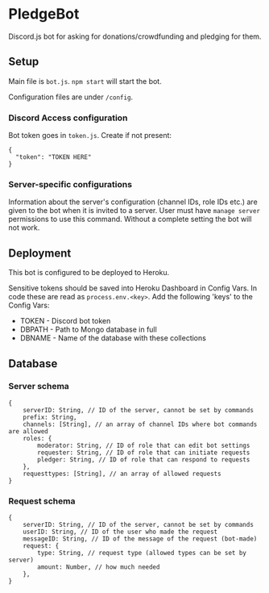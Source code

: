 # PledgeBot
Discord.js bot for asking for donations/crowdfunding and pledging for them.

## Setup
Main file is `bot.js`.  `npm start` will start the bot.

Configuration files are under `/config`.

### Discord Access configuration

Bot token goes in `token.js`. Create if not present:
```
{
  "token": "TOKEN HERE"
}
```

### Server-specific configurations
Information about the server's configuration (channel IDs, role IDs etc.) are given to the bot when it is invited to a server. User must have `manage server` permissions to use this command. Without a complete setting the bot will not work.

## Deployment
This bot is configured to be deployed to Heroku.

Sensitive tokens should be saved into Heroku Dashboard in Config Vars. In code these are read as `process.env.<key>`. Add the following 'keys' to the Config Vars:
- TOKEN - Discord bot token
- DBPATH - Path to Mongo database in full
- DBNAME - Name of the database with these collections

## Database

### Server schema
```
{
    serverID: String, // ID of the server, cannot be set by commands
    prefix: String,
    channels: [String], // an array of channel IDs where bot commands are allowed
    roles: {
        moderator: String, // ID of role that can edit bot settings
        requester: String, // ID of role that can initiate requests
        pledger: String, // ID of role that can respond to requests
    },
    requesttypes: [String], // an array of allowed requests
}
```

### Request schema
```
{
    serverID: String, // ID of the server, cannot be set by commands
    userID: String, // ID of the user who made the request
    messageID: String, // ID of the message of the request (bot-made)
    request: {
        type: String, // request type (allowed types can be set by server)
        amount: Number, // how much needed
    },
}
```